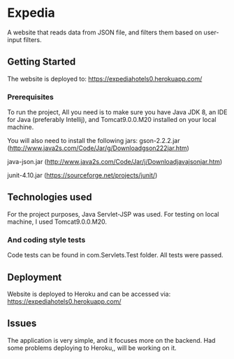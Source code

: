 # Expedia

A website that reads data from JSON file, and filters them based on user-input filters.

## Getting Started

The website is deployed to: https://expediahotels0.herokuapp.com/

### Prerequisites

To run the project, All you need is to make sure you have Java JDK 8, an IDE for Java (preferably Intellij), and Tomcat9.0.0.M20 installed on your local machine.


You will also need to install the following jars:
gson-2.2.2.jar (http://www.java2s.com/Code/Jar/g/Downloadgson222jar.htm)

java-json.jar (http://www.java2s.com/Code/Jar/j/Downloadjavajsonjar.htm)

junit-4.10.jar (https://sourceforge.net/projects/junit/)


## Technologies used

For the project purposes, Java Servlet-JSP was used. 
For testing on local machine, I used Tomcat9.0.0.M20.

### And coding style tests

Code tests can be found in com.Servlets.Test folder.
All tests were passed.

## Deployment

Website is deployed to Heroku and can be accessed via: https://expediahotels0.herokuapp.com/

## Issues 
The application is very simple, and it focuses more on the backend.
Had some problems deploying to Heroku,, will be working on it.

